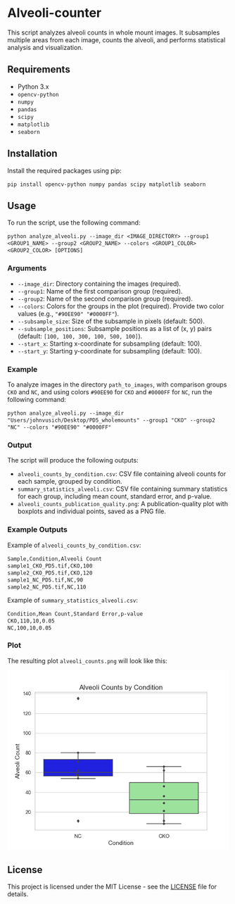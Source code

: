 # Alveoli-counter

This script analyzes alveoli counts in whole mount images. It subsamples multiple areas from each image, counts the alveoli, and performs statistical analysis and visualization.

## Requirements

- Python 3.x
- `opencv-python`
- `numpy`
- `pandas`
- `scipy`
- `matplotlib`
- `seaborn`

## Installation

Install the required packages using pip:

```
pip install opencv-python numpy pandas scipy matplotlib seaborn
```


## Usage

To run the script, use the following command:
```
python analyze_alveoli.py --image_dir <IMAGE_DIRECTORY> --group1 <GROUP1_NAME> --group2 <GROUP2_NAME> --colors <GROUP1_COLOR> <GROUP2_COLOR> [OPTIONS]
```


### Arguments

- `--image_dir`: Directory containing the images (required).
- `--group1`: Name of the first comparison group (required).
- `--group2`: Name of the second comparison group (required).
- `--colors`: Colors for the groups in the plot (required). Provide two color values (e.g., `"#90EE90" "#0000FF"`).
- `--subsample_size`: Size of the subsample in pixels (default: 500).
- `--subsample_positions`: Subsample positions as a list of (x, y) pairs (default: `[100, 100, 300, 100, 500, 100]`).
- `--start_x`: Starting x-coordinate for subsampling (default: 100).
- `--start_y`: Starting y-coordinate for subsampling (default: 100).

### Example

To analyze images in the directory `path_to_images`, with comparison groups `CKO` and `NC`, and using colors `#90EE90` for `CKO` and `#0000FF` for `NC`, run the following command:
```
python analyze_alveoli.py --image_dir "Users/johnvusich/Desktop/PD5_wholemounts" --group1 "CKO" --group2 "NC" --colors "#90EE90" "#0000FF"
```

### Output

The script will produce the following outputs:
- `alveoli_counts_by_condition.csv`: CSV file containing alveoli counts for each sample, grouped by condition.
- `summary_statistics_alveoli.csv`: CSV file containing summary statistics for each group, including mean count, standard error, and p-value.
- `alveoli_counts_publication_quality.png`: A publication-quality plot with boxplots and individual points, saved as a PNG file.

### Example Outputs

Example of `alveoli_counts_by_condition.csv`:
```
Sample,Condition,Alveoli Count
sample1_CKO_PD5.tif,CKO,100
sample2_CKO_PD5.tif,CKO,120
sample1_NC_PD5.tif,NC,90
sample2_NC_PD5.tif,NC,110
```

Example of `summary_statistics_alveoli.csv`:
```
Condition,Mean Count,Standard Error,p-value
CKO,110,10,0.05
NC,100,10,0.05
```


### Plot

The resulting plot `alveoli_counts.png` will look like this:

![Alveoli Counts by Condition](alveoli_counts.png)

## License

This project is licensed under the MIT License - see the [LICENSE](LICENSE) file for details.
